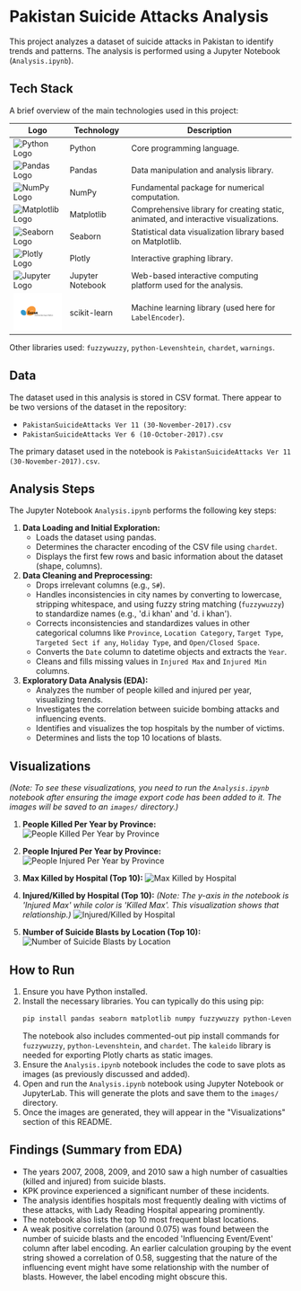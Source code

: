 # Pakistan Suicide Attacks Analysis

This project analyzes a dataset of suicide attacks in Pakistan to identify trends and patterns. The analysis is performed using a Jupyter Notebook (`Analysis.ipynb`).

## Tech Stack

A brief overview of the main technologies used in this project:

| Logo | Technology | Description |
|---|---|---|
| <img src="https://www.python.org/static/community_logos/python-logo-only.png" alt="Python Logo" width="50"> | Python | Core programming language. |
| <img src="https://pandas.pydata.org/static/img/pandas.svg" alt="Pandas Logo" width="100"> | Pandas | Data manipulation and analysis library. |
| <img src="https://numpy.org/images/logo.svg" alt="NumPy Logo" width="100"> | NumPy | Fundamental package for numerical computation. |
| <img src="https://upload.wikimedia.org/wikipedia/en/5/56/Matplotlib_logo.svg" alt="Matplotlib Logo" width="100"> | Matplotlib | Comprehensive library for creating static, animated, and interactive visualizations. |
| <img src="https://seaborn.pydata.org/_static/logo-wide-lightbg.svg" alt="Seaborn Logo" width="100"> | Seaborn | Statistical data visualization library based on Matplotlib. |
| <img src="https://plotly-marketing-website-2.cdn.prismic.io/plotly-marketing-website-2/Z7eNlJ7c43Q3gCJv_Plotly-Logo-Black.svg" alt="Plotly Logo" width="100"> | Plotly | Interactive graphing library. |
| <img src="https://jupyter.org/assets/main-logo.svg" alt="Jupyter Logo" width="50"> | Jupyter Notebook | Web-based interactive computing platform used for the analysis. |
| <img src="https://raw.githubusercontent.com/scikit-learn/scikit-learn/main/doc/logos/scikit-learn-logo.svg" alt="Scikit-learn Logo" width="100"> | scikit-learn | Machine learning library (used here for `LabelEncoder`). |

Other libraries used: `fuzzywuzzy`, `python-Levenshtein`, `chardet`, `warnings`.

## Data

The dataset used in this analysis is stored in CSV format. There appear to be two versions of the dataset in the repository:

* `PakistanSuicideAttacks Ver 11 (30-November-2017).csv`
* `PakistanSuicideAttacks Ver 6 (10-October-2017).csv`

The primary dataset used in the notebook is `PakistanSuicideAttacks Ver 11 (30-November-2017).csv`.

## Analysis Steps

The Jupyter Notebook `Analysis.ipynb` performs the following key steps:

1.  **Data Loading and Initial Exploration:**
    *   Loads the dataset using pandas.
    *   Determines the character encoding of the CSV file using `chardet`.
    *   Displays the first few rows and basic information about the dataset (shape, columns).
2.  **Data Cleaning and Preprocessing:**
    *   Drops irrelevant columns (e.g., `S#`).
    *   Handles inconsistencies in city names by converting to lowercase, stripping whitespace, and using fuzzy string matching (`fuzzywuzzy`) to standardize names (e.g., 'd.i khan' and 'd. i khan').
    *   Corrects inconsistencies and standardizes values in other categorical columns like `Province`, `Location Category`, `Target Type`, `Targeted Sect if any`, `Holiday Type`, and `Open/Closed Space`.
    *   Converts the `Date` column to datetime objects and extracts the `Year`.
    *   Cleans and fills missing values in `Injured Max` and `Injured Min` columns.
3.  **Exploratory Data Analysis (EDA):**
    *   Analyzes the number of people killed and injured per year, visualizing trends.
    *   Investigates the correlation between suicide bombing attacks and influencing events.
    *   Identifies and visualizes the top hospitals by the number of victims.
    *   Determines and lists the top 10 locations of blasts.

## Visualizations

*(Note: To see these visualizations, you need to run the `Analysis.ipynb` notebook after ensuring the image export code has been added to it. The images will be saved to an `images/` directory.)*

1.  **People Killed Per Year by Province:**
    ![People Killed Per Year by Province](images/killed_per_year_province.png)

2.  **People Injured Per Year by Province:**
    ![People Injured Per Year by Province](images/injured_per_year_province.png)

3.  **Max Killed by Hospital (Top 10):**
    ![Max Killed by Hospital](images/killed_max_by_hospital.png)

4.  **Injured/Killed by Hospital (Top 10):**
    *(Note: The y-axis in the notebook is 'Injured Max' while color is 'Killed Max'. This visualization shows that relationship.)*
    ![Injured/Killed by Hospital](images/injured_killed_by_hospital.png)

5.  **Number of Suicide Blasts by Location (Top 10):**
    ![Number of Suicide Blasts by Location](images/blasts_by_location.png)

## How to Run

1.  Ensure you have Python installed.
2.  Install the necessary libraries. You can typically do this using pip:
    ```bash
    pip install pandas seaborn matplotlib numpy fuzzywuzzy python-Levenshtein chardet plotly scikit-learn kaleido
    ```
    The notebook also includes commented-out pip install commands for `fuzzywuzzy`, `python-Levenshtein`, and `chardet`. The `kaleido` library is needed for exporting Plotly charts as static images.
3.  Ensure the `Analysis.ipynb` notebook includes the code to save plots as images (as previously discussed and added).
4.  Open and run the `Analysis.ipynb` notebook using Jupyter Notebook or JupyterLab. This will generate the plots and save them to the `images/` directory.
5.  Once the images are generated, they will appear in the "Visualizations" section of this README.

## Findings (Summary from EDA)

*   The years 2007, 2008, 2009, and 2010 saw a high number of casualties (killed and injured) from suicide blasts.
*   KPK province experienced a significant number of these incidents.
*   The analysis identifies hospitals most frequently dealing with victims of these attacks, with Lady Reading Hospital appearing prominently.
*   The notebook also lists the top 10 most frequent blast locations.
*   A weak positive correlation (around 0.075) was found between the number of suicide blasts and the encoded 'Influencing Event/Event' column after label encoding. An earlier calculation grouping by the event string showed a correlation of 0.58, suggesting that the nature of the influencing event might have some relationship with the number of blasts. However, the label encoding might obscure this.
